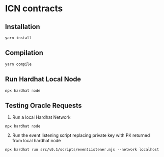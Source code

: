 # ICN contracts

## Installation

```
yarn install
```

## Compilation

```
yarn compile
```

## Run Hardhat Local Node

```
npx hardhat node
```

## Testing Oracle Requests


1. Run a local Hardhat Network

```
npx hardhat node
```

2. Run the event listening script replacing private key with PK returned from local hardhat node

```
npx hardhat run src/v0.1/scripts/eventListener.mjs --network localhost
```
